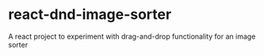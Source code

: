# react-dnd-image-sorter
A react project to experiment with drag-and-drop functionality for an image sorter
